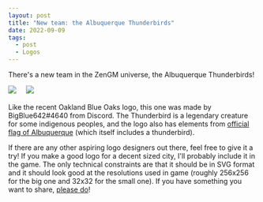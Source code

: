 ```yaml
---
layout: post
title: "New team: the Albuquerque Thunderbirds"
date: 2022-09-09
tags:
  - post
  - Logos
---
```


<style>
.logo-big {
    max-width: 180px;
    max-height: 180px;
}
.logo-small {
    margin-left: 1rem;
    max-width: 90px;
    max-height: 90px;
}
</style>

There's a new team in the ZenGM universe, the Albuquerque Thunderbirds!

<div style="margin-bottom: 1rem">
    <img class="logo-big" src="https://play.basketball-gm.com/img/logos-primary/ABQ.svg">
    <img class="logo-small" src="https://play.basketball-gm.com/img/logos-secondary/ABQ.svg">
</div>

<!--more-->

Like the recent Oakland Blue Oaks logo, this one was made by BigBlue642#4640 from Discord. The Thunderbird is a legendary creature for some indigenous peoples, and the logo also has elements from [official flag of Albuquerque](https://en.wikipedia.org/wiki/File:Flag_of_Albuquerque,_New_Mexico.svg) (which itself includes a thunderbird).

If there are any other aspiring logo designers out there, feel free to give it a try! If you make a good logo for a decent sized city, I'll probably include it in the game. The only technical constraints are that it should be in SVG format and it should look good at the resolutions used in game (roughly 256x256 for the big one and 32x32 for the small one). If you have something you want to share, [please do](/contact/)!

